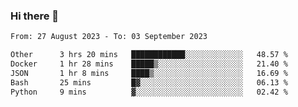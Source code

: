 ### Hi there 👋

<!--
**palaashatri/palaashatri** is a ✨ _special_ ✨ repository because its `README.md` (this file) appears on your GitHub profile.

Here are some ideas to get you started:

- 🔭 I’m currently working on ...
- 🌱 I’m currently learning ...
- 👯 I’m looking to collaborate on ...
- 🤔 I’m looking for help with ...
- 💬 Ask me about ...
- 📫 How to reach me: ...
- 😄 Pronouns: ...
- ⚡ Fun fact: ...
-->

<!--START_SECTION:waka-->

```txt
From: 27 August 2023 - To: 03 September 2023

Other      3 hrs 20 mins   ████████████░░░░░░░░░░░░░   48.57 %
Docker     1 hr 28 mins    █████▒░░░░░░░░░░░░░░░░░░░   21.40 %
JSON       1 hr 8 mins     ████▒░░░░░░░░░░░░░░░░░░░░   16.69 %
Bash       25 mins         █▓░░░░░░░░░░░░░░░░░░░░░░░   06.13 %
Python     9 mins          ▓░░░░░░░░░░░░░░░░░░░░░░░░   02.42 %
```

<!--END_SECTION:waka-->
